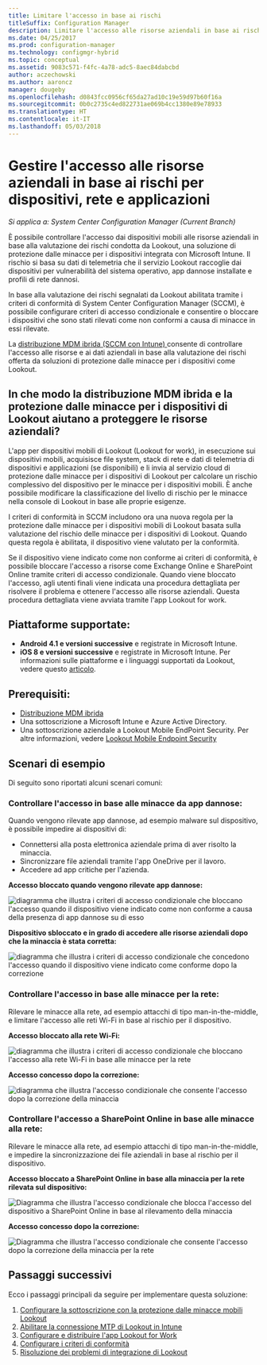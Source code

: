 ```yaml
---
title: Limitare l'accesso in base ai rischi
titleSuffix: Configuration Manager
description: Limitare l'accesso alle risorse aziendali in base ai rischi per dispositivi, rete e applicazioni.
ms.date: 04/25/2017
ms.prod: configuration-manager
ms.technology: configmgr-hybrid
ms.topic: conceptual
ms.assetid: 9083c571-f4fc-4a78-adc5-8aec84dabcbd
author: aczechowski
ms.author: aaroncz
manager: dougeby
ms.openlocfilehash: d0843fcc0956cf65da27ad10c19e59d97b60f16a
ms.sourcegitcommit: 0b0c2735c4ed822731ae069b4cc1380e89e78933
ms.translationtype: HT
ms.contentlocale: it-IT
ms.lasthandoff: 05/03/2018
---
```

# <a name="manage-access-to-company-resource-based-on-device-network-and-application-risk"></a>Gestire l'accesso alle risorse aziendali in base ai rischi per dispositivi, rete e applicazioni

*Si applica a: System Center Configuration Manager (Current Branch)*

È possibile controllare l'accesso dai dispositivi mobili alle risorse aziendali in base alla valutazione dei rischi condotta da Lookout, una soluzione di protezione dalle minacce per i dispositivi integrata con Microsoft Intune. Il rischio si basa su dati di telemetria che il servizio Lookout raccoglie dai dispositivi per vulnerabilità del sistema operativo, app dannose installate e profili di rete dannosi. 

In base alla valutazione dei rischi segnalati da Lookout abilitata tramite i criteri di conformità di System Center Configuration Manager (SCCM), è possibile configurare criteri di accesso condizionale e consentire o bloccare i dispositivi che sono stati rilevati come non conformi a causa di minacce in essi rilevate.

La [distribuzione MDM ibrida (SCCM con Intune) ](https://docs.microsoft.com/sccm/mdm/understand/choose-between-standalone-intune-and-hybrid-mobile-device-management) consente di controllare l'accesso alle risorse e ai dati aziendali in base alla valutazione dei rischi offerta da soluzioni di protezione dalle minacce per i dispositivi come Lookout.

## <a name="how-do-the-hybrid-mdm-deployment-and-lookout-device-threat-protection-help-protect-company-resources"></a>In che modo la distribuzione MDM ibrida e la protezione dalle minacce per i dispositivi di Lookout aiutano a proteggere le risorse aziendali?
L'app per dispositivi mobili di Lookout (Lookout for work), in esecuzione sui dispositivi mobili, acquisisce file system, stack di rete e dati di telemetria di dispositivi e applicazioni (se disponibili) e li invia al servizio cloud di protezione dalle minacce per i dispositivi di Lookout per calcolare un rischio complessivo del dispositivo per le minacce per i dispositivi mobili. È anche possibile modificare la classificazione del livello di rischio per le minacce nella console di Lookout in base alle proprie esigenze.  

I criteri di conformità in SCCM includono ora una nuova regola per la protezione dalle minacce per i dispositivi mobili di Lookout basata sulla valutazione del rischio delle minacce per i dispositivi di Lookout. Quando questa regola è abilitata, il dispositivo viene valutato per la conformità.

Se il dispositivo viene indicato come non conforme ai criteri di conformità, è possibile bloccare l'accesso a risorse come Exchange Online e SharePoint Online tramite criteri di accesso condizionale. Quando viene bloccato l'accesso, agli utenti finali viene indicata una procedura dettagliata per risolvere il problema e ottenere l'accesso alle risorse aziendali. Questa procedura dettagliata viene avviata tramite l'app Lookout for work.

## <a name="supported-platforms"></a>Piattaforme supportate:
* **Android 4.1 e versioni successive** e registrate in Microsoft Intune.
* **iOS 8 e versioni successive** e registrate in Microsoft Intune.
Per informazioni sulle piattaforme e i linguaggi supportati da Lookout, vedere questo [articolo](https://personal.support.lookout.com/hc/en-us/articles/114094140253).

## <a name="prerequisites"></a>Prerequisiti:
* [Distribuzione MDM ibrida](https://docs.microsoft.com/sccm/mdm/understand/choose-between-standalone-intune-and-hybrid-mobile-device-management)
* Una sottoscrizione a Microsoft Intune e Azure Active Directory.
* Una sottoscrizione aziendale a Lookout Mobile EndPoint Security.  Per altre informazioni, vedere [Lookout Mobile Endpoint Security](https://www.lookout.com/products/mobile-endpoint-security)

## <a name="example-scenarios"></a>Scenari di esempio
Di seguito sono riportati alcuni scenari comuni:
### <a name="control-access-based-on-threat-from-malicious-apps"></a>Controllare l'accesso in base alle minacce da app dannose:
Quando vengono rilevate app dannose, ad esempio malware sul dispositivo, è possibile impedire ai dispositivi di:
* Connettersi alla posta elettronica aziendale prima di aver risolto la minaccia.
* Sincronizzare file aziendali tramite l'app OneDrive per il lavoro.
* Accedere ad app critiche per l'azienda.

**Accesso bloccato quando vengono rilevate app dannose:**

![diagramma che illustra i criteri di accesso condizionale che bloccano l'accesso quando il dispositivo viene indicato come non conforme a causa della presenza di app dannose su di esso](media/config-mgr-maliciousapps_blocked.png)

**Dispositivo sbloccato e in grado di accedere alle risorse aziendali dopo che la minaccia è stata corretta:**

![diagramma che illustra i criteri di accesso condizionale che concedono l'accesso quando il dispositivo viene indicato come conforme dopo la correzione](media/config-mgr-maliciousapps-unblocked.png)
### <a name="control-access-based-on-threat-to-network"></a>Controllare l'accesso in base alle minacce per la rete:
Rilevare le minacce alla rete, ad esempio attacchi di tipo man-in-the-middle, e limitare l'accesso alle reti Wi-Fi in base al rischio per il dispositivo.

**Accesso bloccato alla rete Wi-Fi:**

![diagramma che illustra i criteri di accesso condizionale che bloccano l'accesso alla rete Wi-Fi in base alle minacce per la rete](media/config-mgr-network-wifi-blocked.png)

**Accesso concesso dopo la correzione:**

![diagramma che illustra l'accesso condizionale che consente l'accesso dopo la correzione della minaccia](media/config-mgr-network-wifi-unblocked.png)
### <a name="control-access-to-sharepoint-online-based-on-threat-to-network"></a>Controllare l'accesso a SharePoint Online in base alle minacce alla rete:

Rilevare le minacce alla rete, ad esempio attacchi di tipo man-in-the-middle, e impedire la sincronizzazione dei file aziendali in base al rischio per il dispositivo.

**Accesso bloccato a SharePoint Online in base alla minaccia per la rete rilevata sul dispositivo:**

![Diagramma che illustra l'accesso condizionale che blocca l'accesso del dispositivo a SharePoint Online in base al rilevamento della minaccia](media/config-mgr-network-spo-blocked.png)


**Accesso concesso dopo la correzione:**

![Diagramma che illustra l'accesso condizionale che consente l'accesso dopo la correzione della minaccia per la rete](media/config-mgr-network-spo-unblocked.png)

## <a name="next-steps"></a>Passaggi successivi
Ecco i passaggi principali da seguire per implementare questa soluzione:
1.  [Configurare la sottoscrizione con la protezione dalle minacce mobili Lookout](set-up-your-subscription-with-lookout.md)
2.  [Abilitare la connessione MTP di Lookout in Intune](enable-lookout-connection-in-intune.md)
3.  [Configurare e distribuire l'app Lookout for Work](configure-and-deploy-lookout-for-work-apps.md)
4.  [Configurare i criteri di conformità](enable-device-threat-protection-rule-compliance-policy.md)
5.  [Risoluzione dei problemi di integrazione di Lookout](troubleshoot-lookout-integration.md)
